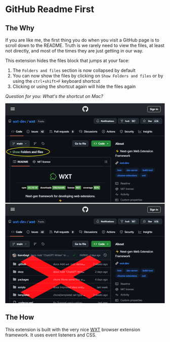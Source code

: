 # GitHub Readme First

## The Why

If you are like me, the first thing you do when you visit a GitHub page is to scroll down to the README.
Truth is we rarely need to view the files, at least not directly, and most of the times they are just getting in our way.

This extension hides the files block that jumps at your face:

1. The `Folders and files` section is now collapsed by default
2. You can now show the files by clicking on `Show Folders and files` or by using the `ctrl+shift+F` keyboard shortcut
3. Clicking or using the shortcut again will hide the files again

_Question for you: What's the shortcut on Mac?_

![with screenshot](/assets/with.png "The extension in action")
![without screenshot](/assets/without.png "without the extension")

## The How

This extension is built with the very nice [WXT](https://wxt.dev/) browser extension framework.
It uses event listeners and CSS.
